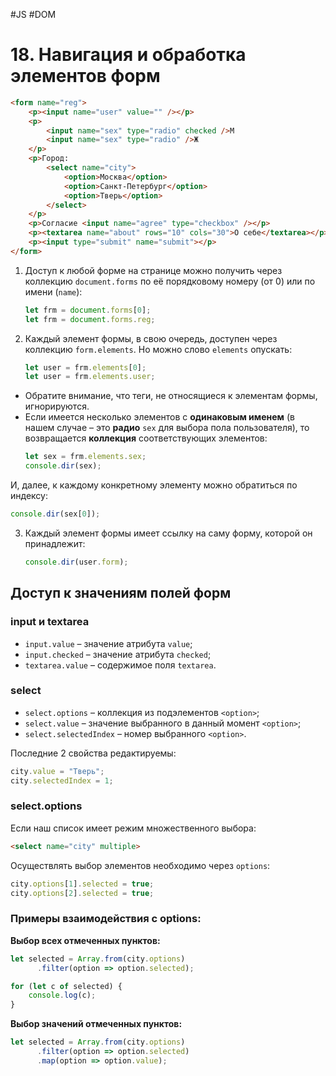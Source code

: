 #JS #DOM

# 18. Навигация и обработка элементов форм

```html
<form name="reg">
	<p><input name="user" value="" /></p>
	<p>
	    <input name="sex" type="radio" checked />М
	    <input name="sex" type="radio" />Ж
	</p>
	<p>Город: 
	    <select name="city">
	        <option>Москва</option>
	        <option>Санкт-Петербург</option>
	        <option>Тверь</option>
	    </select>
	</p>
	<p>Согласие <input name="agree" type="checkbox" /></p>
	<p><textarea name="about" rows="10" cols="30">О себе</textarea></p>
	<p><input type="submit" name="submit"></p>
</form>
```

1. Доступ к любой форме на странице можно получить через коллекцию `document.forms` по её порядковому номеру (от 0) или по имени (`name`):
    ```javascript
    let frm = document.forms[0];
    let frm = document.forms.reg;
    ```

2. Каждый элемент формы, в свою очередь, доступен через коллекцию `form.elements`. Но можно слово `elements` опускать:
    ```javascript
    let user = frm.elements[0];
    let user = frm.elements.user;
    ```

- Обратите внимание, что теги, не относящиеся к элементам формы, игнорируются.
- Если имеется несколько элементов с **одинаковым именем** (в нашем случае – это **радио** `sex` для выбора пола пользователя), то возвращается **коллекция** соответствующих элементов:
    ```javascript
    let sex = frm.elements.sex;
    console.dir(sex);
    ```

И, далее, к каждому конкретному элементу можно обратиться по индексу:
```javascript
console.dir(sex[0]);
```

3. Каждый элемент формы имеет ссылку на саму форму, которой он принадлежит:
    ```javascript
    console.dir(user.form);
    ```

## Доступ к значениям полей форм

### input и textarea
- `input.value` – значение атрибута `value`;
- `input.checked` – значение атрибута `checked`;
- `textarea.value` – содержимое поля `textarea`.

### select
- `select.options` – коллекция из подэлементов `<option>`;
- `select.value` – значение выбранного в данный момент `<option>`;
- `select.selectedIndex` – номер выбранного `<option>`.

Последние 2 свойства редактируемы:
```javascript
city.value = "Тверь";
city.selectedIndex = 1;
```

### select.options

Если наш список имеет режим множественного выбора:
```html
<select name="city" multiple>
```

Осуществлять выбор элементов необходимо через `options`:
```javascript
city.options[1].selected = true;
city.options[2].selected = true;
```

### Примеры взаимодействия с options:

**Выбор всех отмеченных пунктов:**
```javascript
let selected = Array.from(city.options)
      .filter(option => option.selected);

for (let c of selected) {
    console.log(c);
}
```

**Выбор значений отмеченных пунктов:**
```javascript
let selected = Array.from(city.options)
      .filter(option => option.selected)
      .map(option => option.value);
```
